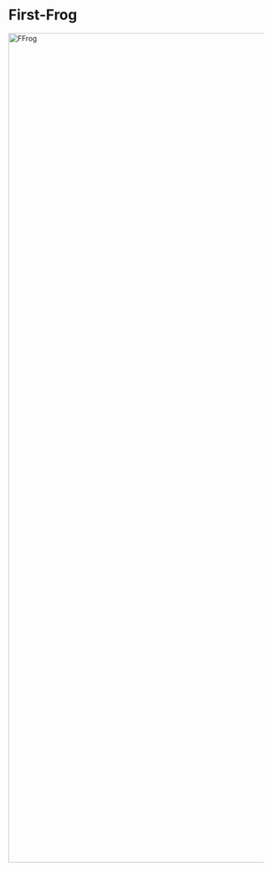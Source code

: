 # First-Frog
<img width="1638" alt="FFrog" src="https://user-images.githubusercontent.com/10698943/210784400-59a6db9e-fdb7-4906-b6bd-4ada9321897c.png">
